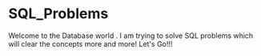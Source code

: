 # SQL_Problems
Welcome to the Database world . I am trying to solve SQL problems which will clear the concepts more and more! Let's Go!!! 

